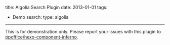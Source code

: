 title: Algolia Search Plugin
date: 2013-01-01
tags:
- Demo
search:
    type: algolia
---

<div class="notification is-warning is-size-6">
This is for demonstration only.
Please report your issues with this plugin to 
<a href="https://github.com/ppoffice/hexo-component-inferno">ppoffice/hexo-component-inferno</a>.
</div>
